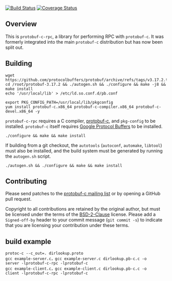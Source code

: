 [![Build Status](https://travis-ci.org/protobuf-c/protobuf-c-rpc.svg?branch=master)](https://travis-ci.org/protobuf-c/protobuf-c-rpc) [![Coverage Status](https://img.shields.io/coveralls/protobuf-c/protobuf-c-rpc.svg)](https://coveralls.io/r/protobuf-c/protobuf-c-rpc)

## Overview

This is `protobuf-c-rpc`, a library for performing RPC with `protobuf-c`. It was formerly integrated into the main `protobuf-c` distribution but has now been split out.

## Building

```
wget https://github.com/protocolbuffers/protobuf/archive/refs/tags/v3.17.2.tar.gz
cd /root/protobuf-3.17.2 && ./autogen.sh && ./configure && make -j8 && make install
echo '/usr/local/lib' > /etc/ld.so.conf.d/pb.conf

export PKG_CONFIG_PATH=/usr/local/lib/pkgconfig
yum install protobuf-c.x86_64 protobuf-c-compiler.x86_64 protobuf-c-devel.x86_64 -y
```
`protobuf-c-rpc` requires a C compiler, [protobuf-c](https://github.com/protobuf-c/protobuf-c), and `pkg-config` to be installed. `protobuf-c` itself requires [Google Protocol Buffers](https://developers.google.com/protocol-buffers/) to be installed.

    ./configure && make && make install

If building from a git checkout, the `autotools` (`autoconf`, `automake`, `libtool`) must also be installed, and the build system must be generated by running the `autogen.sh` script.

    ./autogen.sh && ./configure && make && make install

## Contributing

Please send patches to the [protobuf-c mailing list](https://groups.google.com/forum/#!forum/protobuf-c) or by opening a GitHub pull request.

Copyright to all contributions are retained by the original author, but must be licensed under the terms of the [BSD-2-Clause](http://opensource.org/licenses/BSD-2-Clause) license. Please add a `Signed-off-by` header to your commit message (`git commit -s`) to indicate that you are licensing your contribution under these terms.

## build example

```
protoc-c --c_out=. dirlookup.proto 
gcc example-server.c，gcc example-server.c dirlookup.pb-c.c -o server -lprotobuf-c-rpc -lprotobuf-c
gcc example-client.c，gcc example-client.c dirlookup.pb-c.c -o client -lprotobuf-c-rpc -lprotobuf-c
```
